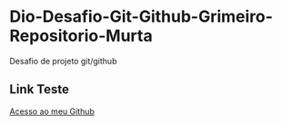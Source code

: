 # Dio-Desafio-Git-Github-Grimeiro-Repositorio-Murta
Desafio de projeto git/github

## Link Teste
[Acesso ao meu Github](https://github.com/celsomurta )
